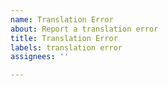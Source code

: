 ```yaml
---
name: Translation Error
about: Report a translation error
title: Translation Error
labels: translation error
assignees: ''

---
```



